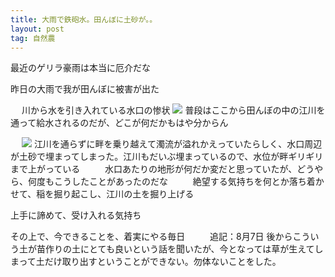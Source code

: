 ```yaml
---
title: 大雨で鉄砲水。田んぼに土砂が。。
layout: post
tag: 自然農
---
```

最近のゲリラ豪雨は本当に厄介だな

昨日の大雨で我が田んぼに被害が出た

　
川から水を引き入れている水口の惨状
![](https://c2.staticflickr.com/6/5571/14661315700_038c1f487e.jpg)
普段はここから田んぼの中の江川を通って給水されるのだが、どこが何だかもはや分からん

　
![](https://c2.staticflickr.com/4/3887/14845553174_fdd7e24a35.jpg)
江川を通らずに畔を乗り越えて濁流が溢れかえっていたらしく、水口周辺が土砂で埋まってしまった。江川もだいぶ埋まっているので、水位が畔ギリギリまで上がっている
　
　
水口あたりの地形が何だか変だと思っていたが、どうやら、何度もこうしたことがあったのだな
　
　
絶望する気持ちを何とか落ち着かせて、稲を掘り起こし、江川の土を掘り上げる

上手に諦めて、受け入れる気持ち

その上で、今できることを、着実にやる毎日
　
　
追記：8月7日
後からこういう土が苗作りの土にとても良いという話を聞いたが、今となっては草が生えてしまって土だけ取り出すということができない。勿体ないことをした。
